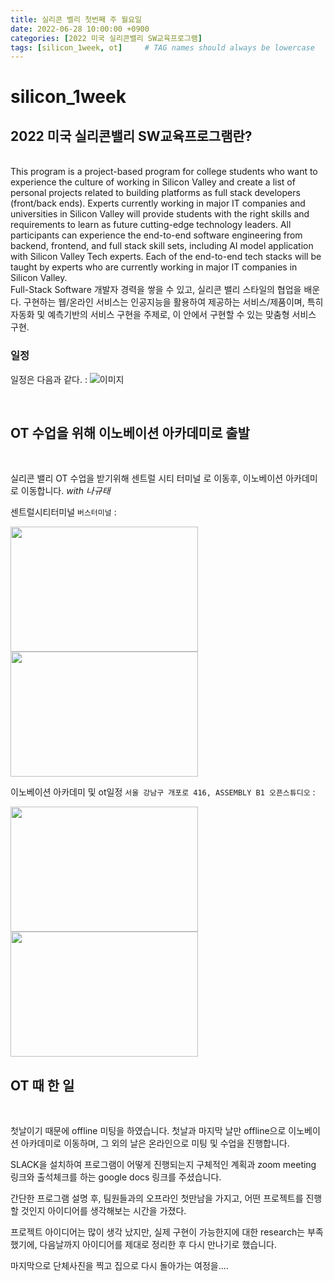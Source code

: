 ```yaml
---
title: 실리콘 벨리 첫번째 주 월요일
date: 2022-06-28 10:00:00 +0900
categories: [2022 미국 실리콘밸리 SW교육프로그램]
tags: [silicon_1week, ot]     # TAG names should always be lowercase
---
```


# silicon_1week

## 2022 미국 실리콘밸리 SW교육프로그램란?
<br>
This program is a project-based program for college students who want to
experience the culture of working in Silicon Valley and create a list of personal
projects related to building platforms as full stack developers (front/back ends).
Experts currently working in major IT companies and universities in Silicon Valley
will provide students with the right skills and requirements to learn as future
cutting-edge technology leaders.
All participants can experience the end-to-end software engineering from backend,
frontend, and full stack skill sets, including AI model application with Silicon
Valley Tech experts. Each of the end-to-end tech stacks will be taught by experts
who are currently working in major IT companies in Silicon Valley.

<br>
Full-Stack Software 개발자 경력을 쌓을 수 있고, 실리콘 밸리 스타일의 협업을 배운다.
구현하는 웹/온라인 서비스는 인공지능을 활용하여 제공하는 서비스/제품이며, 특히
자동화 및 예측기반의 서비스 구현을 주제로, 이 안에서 구현할 수 있는 맞춤형 서비스
구현.

<br>

### 일정
일정은 다음과 같다. : ![이미지](https://user-images.githubusercontent.com/44563065/177029594-347ccfb4-0486-48db-9856-a6ec3bc0ddb1.png "silicon_schedule")



<br>

## OT 수업을 위해 이노베이션 아카데미로 출발
<br>

실리콘 밸리 OT 수업을 받기위해 센트럴 시티 터미널 로 이동후, 이노베이션 아카데미로 이동합니다. _with 나규태_

센트럴시티터미널 `버스터미널` : 

<img src="https://user-images.githubusercontent.com/44563065/177029254-0c47abce-473c-4312-8082-e128f00a9b24.png" width="300" height="200">
<img src="https://user-images.githubusercontent.com/44563065/177029177-241b764a-58d6-477e-af04-b0adafabc127.jpg" width="300" height="200">

<br>

이노베이션 아카데미 및 ot일정 `서울 강남구 개포로 416, ASSEMBLY B1 오픈스튜디오` : 

<img src="https://user-images.githubusercontent.com/44563065/177029420-285cf778-1a12-488c-8c4c-a8f9f2a52f5c.png" width="300" height="200">
<img src="https://user-images.githubusercontent.com/44563065/177029369-e4862d17-b65e-49ec-96e0-527941556fbe.png" width="300" height="200">

<br>

## OT 때 한 일

<br>

첫날이기 때문에 offline 미팅을 하였습니다. 첫날과 마지막 날만 offline으로 이노베이션 아카데미로 이동하며, 그 외의 날은 온라인으로 미팅 및 수업을 진행합니다.

SLACK을 설치하여 프로그램이 어떻게 진행되는지 구체적인 계획과 zoom meeting 링크와 출석체크를 하는 google docs 링크를 주셨습니다.

간단한 프로그램 설명 후, 팀원들과의 오프라인 첫만남을 가지고, 어떤 프로젝트를 진행할 것인지 아이디어를 생각해보는 시간을 가졌다.

프로젝트 아이디어는 많이 생각 났지만, 실제 구현이 가능한지에 대한 research는 부족했기에, 다음날까지 아이디어를 제대로 정리한 후 다시 만나기로 했습니다.

마지막으로 단체사진을 찍고 집으로 다시 돌아가는 여정을....




